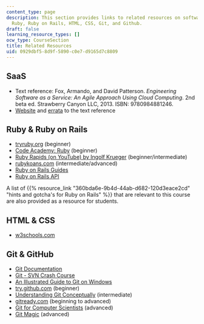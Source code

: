 ```yaml
---
content_type: page
description: This section provides links to related resources on software as a service,
  Ruby, Ruby on Rails, HTML, CSS, Git, and Github.
draft: false
learning_resource_types: []
ocw_type: CourseSection
title: Related Resources
uid: 0929dbf5-8d9f-5890-c0e7-d9165d7c8809
---
```

## SaaS

- Text reference: Fox, Armando, and David Patterson. *Engineering Software as a Service: An Agile Approach Using Cloud Computing*. 2nd beta ed. Strawberry Canyon LLC, 2013. ISBN: 9780984881246.
- [Website](http://www.saasbook.info/) and [errata](http://www.saasbook.info/errata) to the text reference

## Ruby & Ruby on Rails

- [tryruby.org](http://tryruby.org/) (beginner)
- [Code Academy: Ruby](https://www.codecademy.com/learn/learn-ruby) (beginner)
- [Ruby Rapids (on YouTube) by Ingolf Krueger](http://www.youtube.com/playlist?list=PLqNvT7KCVlrAAWafMBdv5jJiFRBZh9lPQ) (beginner/intermediate)
- [rubykoans.com](http://rubykoans.com/) (intermediate/advanced)
- [Ruby on Rails Guides](http://guides.rubyonrails.org/)
- [Ruby on Rails API](http://api.rubyonrails.org/)

A list of {{% resource_link "360bda6e-9b4d-44ab-d682-120d3eace2cd" "hints and gotcha's for Ruby on Rails" %}} that are relevant to this course are also provided as a resource for students.

## HTML & CSS

- [w3schools.com](http://w3schools.com/)

## Git & GitHub

- [Git Documentation](http://git-scm.com/documentation)
- [Git - SVN Crash Course](http://git.or.cz/course/svn.html)
- [An Illustrated Guide to Git on Windows](https://nathanj.github.io/gitguide/tour.html)
- [try.github.com](http://try.github.io/) (beginner)
- [Understanding Git Conceptually](http://www.sbf5.com/~cduan/technical/git/) (intermediate)
- [gitready.com](http://gitready.com/) (beginning to advanced)
- [Git for Computer Scientists](http://eagain.net/articles/git-for-computer-scientists/) (advanced)
- [Git Magic](http://www-cs-students.stanford.edu/~blynn/gitmagic/) (advanced)